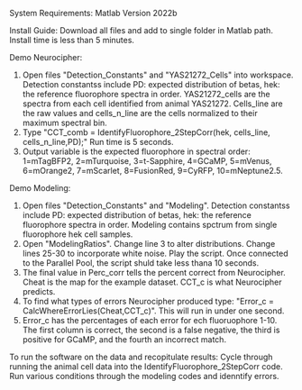 
System Requirements: Matlab Version 2022b

Install Guide: Download all files and add to single folder in Matlab path. Install time is less than 5 minutes. 

Demo Neurocipher:
  1. Open files "Detection_Constants" and "YAS21272_Cells" into workspace. Detection constantss include PD: expected distribution of betas, hek: the reference fluorophore spectra in order. YAS21272_cells are the spectra 
     from each cell identified from animal YAS21272. Cells_line are the raw values and cells_n_line are the cells normalized to their maximum spectral bin.
  2. Type "CCT_comb = IdentifyFluorophore_2StepCorr(hek, cells_line, cells_n_line,PD);" Run time is 5 seconds.
  3. Output variable is the expected fluorophore in spectral order: 1=mTagBFP2, 2=mTurquoise, 3=t-Sapphire, 4=GCaMP, 5=mVenus, 6=mOrange2, 7=mScarlet, 8=FusionRed, 9=CyRFP, 10=mNeptune2.5.
     
Demo Modeling:
  1. Open files "Detection_Constants" and "Modeling". Detection constantss include PD: expected distribution of betas, hek: the reference fluorophore spectra in order. Modeling contains spctrum from single fluorophore 
     hek cell samples.
  2. Open "ModelingRatios". Change line 3 to alter distributions. Change lines 25-30 to incorporate white noise. Play the script. Once connected to the Parallel Pool, the script shuld take less thana 10 seconds.
  3.  The final value in Perc_corr tells the percent correct from Neurocipher. Cheat is the map for the example dataset. CCT_c is what Neurocipher predicts.
  4.  To find what types of errors Neurocipher produced type: "Error_c = CalcWhereErrorLies(Cheat,CCT_c)". This will run in under one second.
  5.  Error_c has the percentages of each error for ech fluoruophore 1-10. The first column is correct, the second is a false negative, the third is positive for GCaMP, and the fourth an incorrect match.
     
To run the software on the data and recopitulate results: Cycle through running the animal cell data into the IdentifyFluorophore_2StepCorr code. Run various conditions through the modeling codes and idenntify errors.  
